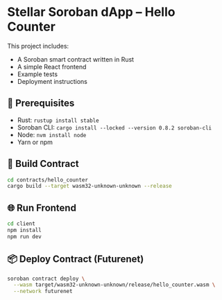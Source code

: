 # Stellar Soroban dApp – Hello Counter

This project includes:
- A Soroban smart contract written in Rust
- A simple React frontend
- Example tests
- Deployment instructions

## 🧪 Prerequisites

- Rust: `rustup install stable`
- Soroban CLI: `cargo install --locked --version 0.8.2 soroban-cli`
- Node: `nvm install node`
- Yarn or npm

## 🚀 Build Contract

```bash
cd contracts/hello_counter
cargo build --target wasm32-unknown-unknown --release
```

## 🌐 Run Frontend

```bash
cd client
npm install
npm run dev
```

## 📦 Deploy Contract (Futurenet)

```bash
soroban contract deploy \
  --wasm target/wasm32-unknown-unknown/release/hello_counter.wasm \
  --network futurenet
```
